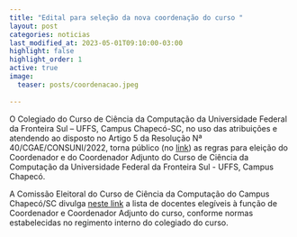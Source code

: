 ```yaml
---
title: "Edital para seleção da nova coordenação do curso "
layout: post
categories: noticias
last_modified_at: 2023-05-01T09:10:00-03:00
highlight: false
highlight_order: 1
active: true
image:
  teaser: posts/coordenacao.jpeg
  
---
```


O Colegiado do Curso de Ciência da Computação da Universidade Federal da Fronteira Sul –
UFFS, Campus Chapecó-SC, no uso das atribuições e atendendo ao disposto no Artigo 5 da
Resolução Nª 40/CGAE/CONSUNI/2022, torna público (no [link](https://drive.google.com/file/d/1RJGjeZW2M-KVlV9vNspAER8G_WZ1l6zL/view?usp=sharing)) as regras para eleição do Coordenador e do Coordenador Adjunto do Curso de Ciência da Computação da Universidade Federal da Fronteira Sul - UFFS, Campus Chapecó.


A Comissão Eleitoral do Curso de Ciência da Computação do Campus Chapecó/SC divulga [neste link](https://drive.google.com/file/d/1BrT2cFgNgFy54PMBQdqzq693wc3MNnvI/view?usp=sharing) a lista de docentes elegíveis à função de Coordenador e Coordenador Adjunto do curso, conforme normas estabelecidas no regimento interno do colegiado do curso. 


